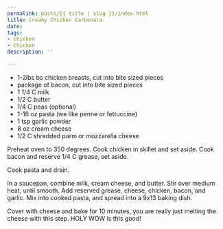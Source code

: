 ```yaml
---
permalink: posts/{{ title | slug }}/index.html
title: Creamy Chicken Carbonara
date: 
tags:
- chicken
- chicken
description: ''

---
```

* 1-2lbs bs chicken breasts, cut into bite sized pieces
* package of bacon, cut into bite sized pieces
* 1 1/4 C milk
* 1/2 C butter
* 1/4 C peas (optional)
* 1-16 oz pasta (we like penne or fettuccine)
* 1 tsp garlic powder
* 8 oz cream cheese
* 1/2 C shredded parm or mozzarella cheese

Preheat oven to 350 degrees. Cook chicken in skillet and set aside. Cook bacon and reserve 1/4 C grease, set aside. 

Cook pasta and drain. 

In a saucepan, combine milk, cream cheese, and butter. Stir over medium heat, until smooth. Add reserved grease, cheese, chicken, bacon, and garlic. Mix into cooked pasta, and spread into a 9x13 baking dish.

Cover with cheese and bake for 10 minutes, you are really just melting the cheese with this step. HOLY WOW is this good! 